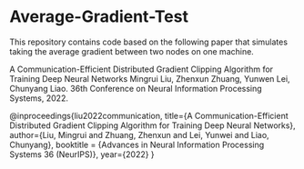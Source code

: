 # Average-Gradient-Test

This repository contains code based on the following paper that simulates taking the average gradient between two nodes on one machine.

A Communication-Efficient Distributed Gradient Clipping Algorithm for Training Deep Neural Networks
Mingrui Liu, Zhenxun Zhuang, Yunwen Lei, Chunyang Liao. 36th Conference on Neural Information Processing Systems, 2022.

@inproceedings{liu2022communication,
  title={A Communication-Efficient Distributed Gradient Clipping Algorithm for Training Deep Neural Networks},
  author={Liu, Mingrui and Zhuang, Zhenxun and Lei, Yunwei and Liao, Chunyang},
  booktitle = {Advances in Neural Information Processing Systems 36 (NeurIPS)},
  year={2022}
}
